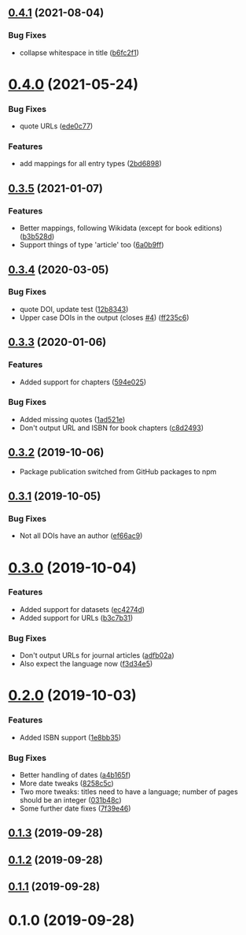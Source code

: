 ## [0.4.1](https://github.com/citation-js/plugin-quickstatements/compare/v0.4.0...v0.4.1) (2021-08-04)


### Bug Fixes

* collapse whitespace in title ([b6fc2f1](https://github.com/citation-js/plugin-quickstatements/commit/b6fc2f112f7ae3385c836dd77b160abb3ea8e5e8))



# [0.4.0](https://github.com/citation-js/plugin-quickstatements/compare/v0.3.5...v0.4.0) (2021-05-24)


### Bug Fixes

* quote URLs ([ede0c77](https://github.com/citation-js/plugin-quickstatements/commit/ede0c77a5a5beb8222b74fe7413494965a03a11f))


### Features

* add mappings for all entry types ([2bd6898](https://github.com/citation-js/plugin-quickstatements/commit/2bd689829aac6e07ff57ce0b33d4f786d242e79c))



## [0.3.5](https://github.com/citation-js/plugin-quickstatements/compare/v0.3.4...v0.3.5) (2021-01-07)


### Features

* Better mappings, following Wikidata (except for book editions) ([b3b528d](https://github.com/citation-js/plugin-quickstatements/commit/b3b528dff8a267c69d1733ef9c53208ee3ea2630))
* Support things of type 'article' too ([6a0b9ff](https://github.com/citation-js/plugin-quickstatements/commit/6a0b9ff3aaba638fb2f395d7a1254442e06edda4))



## [0.3.4](https://github.com/citation-js/plugin-quickstatements/compare/v0.3.3...v0.3.4) (2020-03-05)


### Bug Fixes

* quote DOI, update test ([12b8343](https://github.com/citation-js/plugin-quickstatements/commit/12b834393b9e99f724235d7a092778db2f60eb1a))
* Upper case DOIs in the output (closes [#4](https://github.com/citation-js/plugin-quickstatements/issues/4)) ([ff235c6](https://github.com/citation-js/plugin-quickstatements/commit/ff235c6e101a968e4fd74ab3457ce28ece389038))



## [0.3.3](https://github.com/citation-js/plugin-quickstatements/compare/v0.3.2...v0.3.3) (2020-01-06)


### Features

* Added support for chapters ([594e025](https://github.com/citation-js/plugin-quickstatements/commit/594e02576edebb0d9e12c9495395c65bea5208c9))


### Bug Fixes

* Added missing quotes ([1ad521e](https://github.com/citation-js/plugin-quickstatements/commit/1ad521e765044d4b193219bc94bd58bf73d9715d))
* Don't output URL and ISBN for book chapters ([c8d2493](https://github.com/citation-js/plugin-quickstatements/commit/c8d24938a1bd90ecf3d3515a2daecfb20371b75f))



## [0.3.2](https://github.com/citation-js/plugin-quickstatements/compare/v0.3.1...v0.3.2) (2019-10-06)


* Package publication switched from GitHub packages to npm



## [0.3.1](https://github.com/citation-js/plugin-quickstatements/compare/v0.3.0...v0.3.1) (2019-10-05)


### Bug Fixes

* Not all DOIs have an author ([ef66ac9](https://github.com/citation-js/plugin-quickstatements/commit/ef66ac934573845cd94f88687940b829c509b6e7))



# [0.3.0](https://github.com/citation-js/plugin-quickstatements/compare/v0.2.0...v0.3.0) (2019-10-04)


### Features

* Added support for datasets ([ec4274d](https://github.com/citation-js/plugin-quickstatements/commit/ec4274d2e6dbc326019f0c18fe3dd62b6a22a30f))
* Added support for URLs ([b3c7b31](https://github.com/citation-js/plugin-quickstatements/commit/b3c7b311af071dbdb7d75df3157028f32e9dab1e))


### Bug Fixes

* Don't output URLs for journal articles ([adfb02a](https://github.com/citation-js/plugin-quickstatements/commit/adfb02a2da7cf04c11a5323a0e39d59119541f36))
* Also expect the language now ([f3d34e5](https://github.com/citation-js/plugin-quickstatements/commit/f3d34e583dafe68e4e1166abed3c81780b167239))



# [0.2.0](https://github.com/citation-js/plugin-quickstatements/compare/v0.1.3...v0.2.0) (2019-10-03)


### Features

* Added ISBN support ([1e8bb35](https://github.com/citation-js/plugin-quickstatements/commit/1e8bb3597dcf4d50234cd73962d6c7b8c3275cb9))


### Bug Fixes

* Better handling of dates ([a4b165f](https://github.com/citation-js/plugin-quickstatements/commit/a4b165f9c791bf8900970def762c12e465ccbb15))
* More date tweaks ([8258c5c](https://github.com/citation-js/plugin-quickstatements/commit/8258c5c0820b3d263b6117cd8572961b34ac509f))
* Two more tweaks: titles need to have a language; number of pages should be an integer ([031b48c](https://github.com/citation-js/plugin-quickstatements/commit/031b48c2dc96206283d399c901918dc8d323d54c))
* Some further date fixes ([7f39e46](https://github.com/citation-js/plugin-quickstatements/commit/7f39e467e11a717a58a80b64361d6db84adf741f))



## [0.1.3](https://github.com/citation-js/plugin-quickstatements/compare/v0.1.2...v0.1.3) (2019-09-28)



## [0.1.2](https://github.com/citation-js/plugin-quickstatements/compare/v0.1.1...v0.1.2) (2019-09-28)



## [0.1.1](https://github.com/citation-js/plugin-quickstatements/compare/v0.1.0...v0.1.1) (2019-09-28)



# 0.1.0 (2019-09-28)
